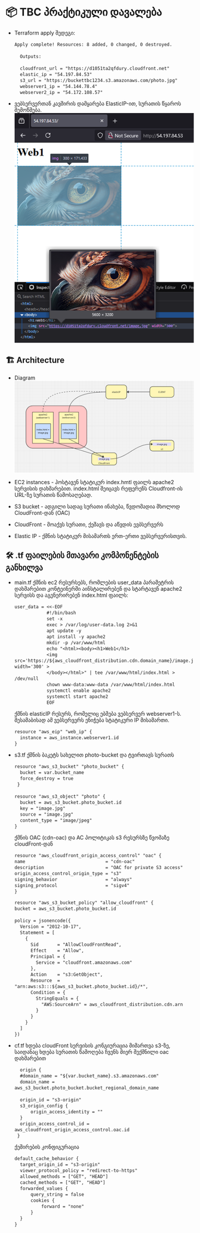 # 📦 TBC პრაქტიკული დავალება
- Terraform apply შედეგი:
  ```
  Apply complete! Resources: 8 added, 0 changed, 0 destroyed.

    Outputs:

    cloudfront_url = "https://d1051ta2qfdury.cloudfront.net"
    elastic_ip = "54.197.84.53"
    s3_url = "https://buckettbc1234.s3.amazonaws.com/photo.jpg"
    webserver1_ip = "54.144.78.4"
    webserver2_ip = "54.172.108.57"
  ```
- ვებსერვერთან კავშირის დამყარება ElasticIP-ით, სურათის წყაროს შემოწმება.
![Alt text](test.png)


## 🏗️ Architecture

- Diagram 
![Alt text](miro.png)

- EC2 instances - ჰოსტავენ სტატიკურ index.hmtl ფაილს apache2 სერვისის დახმარებით. index.html შეიცავს რეფერენს  Cloudfront-ის URL-ზე სურათის წამოსაღებად.
- S3 bucket - ადგილი სადაც სურათი ინახება, წვდომადია მხოლოდ CloudFront-დან (OAC)
- CloudFront - მოაქვს სურათი, ქეშავს და აწვდის ევბსერვერს
- Elastic IP - ქმნის სტატიკურ მისამართს ერთ-ერთი ვებსერვერისთვის.

## 🛠️ .tf ფაილების მთავარი კომპონენტების განხილვა

- main.tf
  ქმნის ec2 რესურსებს, რომლების user_data პარამეტრის დახმარებით კონტეინერში აინსტალირებენ და სტარტავენ apache2 სერვისს და აგენერირებენ index.html ფაილს:
  
  ```
  user_data = <<-EOF
              #!/bin/bash
              set -x
              exec > /var/log/user-data.log 2>&1
              apt update -y
              apt install -y apache2
              mkdir -p /var/www/html
              echo "<html><body><h1>Web1</h1>
              <img src='https://${aws_cloudfront_distribution.cdn.domain_name}/image.jpg' width='300' >
              </body></html>" | tee /var/www/html/index.html > /dev/null
              chown www-data:www-data /var/www/html/index.html
              systemctl enable apache2
              systemctl start apache2
              EOF
  ```
  ქმნის elasticIP რესურს, რომელიც ებმება ვებსერვერ webserver1-ს. შესამაბისად ამ ვებსერვერს ენიჭება სტატიკური IP მისამართი.
  ```
  resource "aws_eip" "web_ip" {
    instance = aws_instance.webserver1.id
  }
  ```
- s3.tf
  ქმნის ბაკეტს სახელით photo-bucket და ტვირთავს სურათს
  ```
  resource "aws_s3_bucket" "photo_bucket" {
    bucket = var.bucket_name
    force_destroy = true
   }

  resource "aws_s3_object" "photo" {
    bucket = aws_s3_bucket.photo_bucket.id
    key = "image.jpg"
    source = "image.jpg"
    content_type = "image/jpeg"
  }
  ```
  ქმნის OAC (cdn-oac) და AC პოლიტიკას s3 რესურსზე წვომაზე cloudFront-დან
  ```
  resource "aws_cloudfront_origin_access_control" "oac" {
  name                              = "cdn-oac"
  description                       = "OAC for private S3 access"
  origin_access_control_origin_type = "s3"
  signing_behavior                  = "always"
  signing_protocol                  = "sigv4"
  }
  ```
  ```
  resource "aws_s3_bucket_policy" "allow_cloudfront" {
  bucket = aws_s3_bucket.photo_bucket.id

  policy = jsonencode({
    Version = "2012-10-17",
    Statement = [
      {
        Sid       = "AllowCloudFrontRead",
        Effect    = "Allow",
        Principal = {
          Service = "cloudfront.amazonaws.com"
        },
        Action    = "s3:GetObject",
        Resource  = "arn:aws:s3:::${aws_s3_bucket.photo_bucket.id}/*",
        Condition = {
          StringEquals = {
            "AWS:SourceArn" = aws_cloudfront_distribution.cdn.arn
          }
        }
      }
    ]
  })
  ```
  
- cf.tf
  ხდება cloudFront სერვისის კონგიურაცია
  მიმართვა s3-ზე, საიდანაც ხდება სურათის წამოღება ჩვენს მიერ შექმნილი oac დახმარებით
  ```
    origin {
    #domain_name = "${var.bucket_name}.s3.amazonaws.com"
    domain_name = aws_s3_bucket.photo_bucket.bucket_regional_domain_name

    origin_id = "s3-origin"
    s3_origin_config {
        origin_access_identity = ""
    }
    origin_access_control_id = aws_cloudfront_origin_access_control.oac.id
   }
  ```
  ქეშირების კონფიგურაცია
  ```
  default_cache_behavior {
    target_origin_id = "s3-origin"
    viewer_protocol_policy = "redirect-to-https"
    allowed_methods = ["GET", "HEAD"]
    cached_methods = ["GET", "HEAD"]
    forwarded_values {
        query_string = false
        cookies {
            forward = "none"
        }
    }
  }
  ```  


